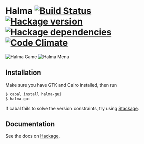 # Halma [![Build Status][travis-image]][travis-url] [![Hackage version][hackage-image]][hackage-url] [![Hackage dependencies][hackage-deps-image]][hackage-deps-url] [![Code Climate][codeclimate-image]][codeclimate-url]

![Halma Game][game-image]
![Halma Menu][menu-image]

## Installation

Make sure you have GTK and Cairo installed, then run

```bash
$ cabal install halma-gui
$ halma-gui
```

If cabal fails to solve the version constraints, try using [Stackage](http://www.stackage.org/).

## Documentation

See the docs on [Hackage][hackage-url].

[travis-image]: https://img.shields.io/travis/timjb/halma.svg
[travis-url]: http://travis-ci.org/timjb/halma
[hackage-image]: https://img.shields.io/hackage/v/halma.svg?style=flat
[hackage-url]: http://hackage.haskell.org/package/halma
[hackage-deps-image]: https://img.shields.io/hackage-deps/v/halma.svg?style=flat
[hackage-deps-url]: http://packdeps.haskellers.com/feed?needle=halma
[codeclimate-image]: https://codeclimate.com/github/timjb/halma/badges/gpa.svg
[codeclimate-url]: https://codeclimate.com/github/timjb/halma

[game-image]: https://cdn.rawgit.com/timjb/halma/master/images/halma-game.png
[menu-image]: https://cdn.rawgit.com/timjb/halma/master/images/halma-menu.png
